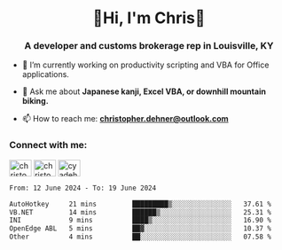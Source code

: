 <div class="main">
<h1 align="center">🌟Hi, I'm Chris🌟</h1>
<h3 align="center">A developer and customs brokerage rep in Louisville, KY</h3>

- 🔭 I’m currently working on productivity scripting and VBA for Office applications.

- 💬 Ask me about **Japanese kanji, Excel VBA, or downhill mountain biking.**

- 📫 How to reach me: **christopher.dehner@outlook.com**

<h3 align="left">Connect with me:</h3>
<p align="left">
<a href="https://linkedin.com/in/christopherdehnerii" target="blank"><img align="center" src="https://cdn.jsdelivr.net/npm/simple-icons@3.0.1/icons/linkedin.svg" alt="christopherdehnerii" height="30" width="40" /></a>
<a href="https://fb.com/christopherdehnerii" target="blank"><img align="center" src="https://cdn.jsdelivr.net/npm/simple-icons@3.0.1/icons/facebook.svg" alt="christopherdehnerii" height="30" width="40" /></a>
<a href="https://instagram.com/cyadehn" target="blank"><img align="center" src="https://cdn.jsdelivr.net/npm/simple-icons@3.0.1/icons/instagram.svg" alt="cyadehn" height="30" width="40" /></a>
</p>

<!--START_SECTION:waka-->

```txt
From: 12 June 2024 - To: 19 June 2024

AutoHotkey     21 mins         █████████▒░░░░░░░░░░░░░░░   37.61 %
VB.NET         14 mins         ██████▒░░░░░░░░░░░░░░░░░░   25.31 %
INI            9 mins          ████▒░░░░░░░░░░░░░░░░░░░░   16.90 %
OpenEdge ABL   5 mins          ██▓░░░░░░░░░░░░░░░░░░░░░░   10.37 %
Other          4 mins          ██░░░░░░░░░░░░░░░░░░░░░░░   07.58 %
```

<!--END_SECTION:waka-->
